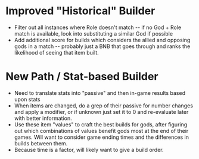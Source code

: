 # Improved "Historical" Builder

* Filter out all instances where Role doesn't match -- if no God + Role match is available, look into substituting a similar God if possible
* Add additional score for builds which considers the allied and opposing gods in a match -- probably just a BNB that goes through and ranks the likelihood of seeing that item built. 

# New Path / Stat-based Builder

* Need to translate stats into "passive" and then in-game results based upon stats
* When items are changed, do a grep of their passive for number changes and apply a modifier, or if unknown just set it to 0 and re-evaluate later with better information.
* Use these item "values" to craft the best builds for gods, after figuring out which combinations of values benefit gods most at the end of their games. Will want to consider game ending times and the differences in builds between them.
* Because time is a factor, will likely want to give a build order.